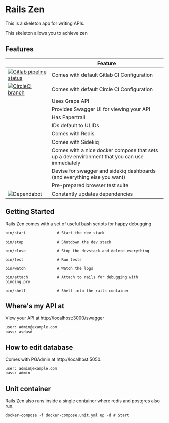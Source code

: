 # Rails Zen

This is a skeleton app for writing APIs.

This skeleton allows you to achieve zen

## Features

|   | Feature           |
|---|-------------------|
| [![Gitlab pipeline status](https://img.shields.io/gitlab/pipeline/davidsiaw/rails-zen.svg?label=gitlab)](https://gitlab.com/davidsiaw/rails-zen/pipelines)  | Comes with default Gitlab CI Configuration  |
| [![CircleCI branch](https://img.shields.io/circleci/project/github/davidsiaw/rails-zen/master.svg?label=circleci)](https://circleci.com/gh/davidsiaw/rails-zen/tree/master)  | Comes with default Circle CI Configuration   |
|   | Uses Grape API    |
|   | Provides Swagger UI for viewing your API  |
|   | Has Papertrail  |
|   | IDs default to ULIDs  |
|   | Comes with Redis  |
|   | Comes with Sidekiq  |
|   | Comes with a nice docker compose that sets up a dev environment that you can use immediately  |
|   | Devise for swagger and sidekiq dashboards (and everything else you want)  |
|   | Pre-prepared browser test suite  |
| ![Dependabot](https://img.shields.io/badge/dependabot-active-brightgreen.svg)  | Constantly updates dependencies  |

## Getting Started

Rails Zen comes with a set of useful bash scripts for happy debugging

```
bin/start              # Start the dev stack
```

```
bin/stop               # Shutdown the dev stack
```

```
bin/close              # Stop the devstack and delete everything
```

```
bin/test               # Run tests
```

```
bin/watch              # Watch the logs
```

```
bin/attach             # Attach to rails for debugging with binding.pry
```

```
bin/shell              # Shell into the rails container
```

## Where's my API at

View your API at http://localhost:3000/swagger

```
user: admin@example.com
pass: asdasd
```

## How to edit database

Comes with PGAdmin at http://localhost:5050.

```
user: admin@example.com
pass: admin
```

## Unit container

Rails Zen also runs inside a single container where redis and postgres also run.

```
docker-compose -f docker-compose.unit.yml up -d # Start
```

